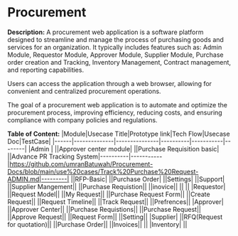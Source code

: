 # Procurement
**Description:** A procurement web application is a software platform designed to streamline and manage the process of purchasing goods and services for an organization. It typically includes features such as: Admin Module, Requestor Module, Approver Module, Supplier Module, Purchase order creation and Tracking, Inventory Management, Contract management, and reporting capabilities. 

Users can access the application through a web browser, allowing for convenient and centralized procurement operations. 

The goal of a procurement web application is to automate and optimize the procurement process, improving efficiency, reducing costs, and ensuring compliance with company policies and regulations. 

**Table of Content:** 
|Module|Usecase Title|Prototype link|Tech Flow|Usecase Doc|TestCase|
|------|--------------|---------------|----------|-----------|--------|
|Admin |
||Approver center module|
||Purchase Requisition basic|
||Advance PR Tracking System|----------|-----------|https://github.com/umranBatuwah/Procurement-Docs/blob/main/use%20cases/Track%20Purchase%20Request-ADMIN.md|---------|
||RFP-Basic|
||Purchase Order|
||Settings|
||Support|
||Supplier Mangement||
||Purchase Requistion||
||inovice||
||
||
|Requestor|
||Request Model||
||My Request||
||Purchase Request Form||
||Create Request||
||Request Timeline||
||Track Request||
||Prefrences||
|Approver|
||Approver Center||
||Purchase Requistions||
||Purchase Request||
||Approve Request||
||Request Form||
||Setting||
|Supplier|
||RFQ(Request for quotation)||
||Purchase Order||
||Invoices||
||
|Inventory|
||
